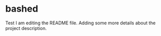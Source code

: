 # bashed
Test
I am editing the README file. Adding some more details about the project description.
